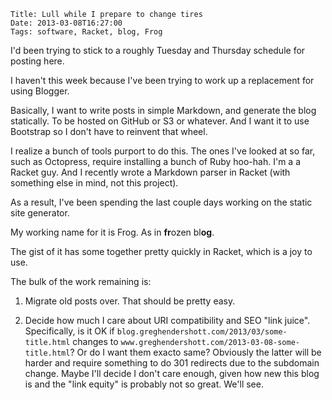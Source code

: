     Title: Lull while I prepare to change tires
    Date: 2013-03-08T16:27:00
    Tags: software, Racket, blog, Frog

I'd been trying to stick to a roughly Tuesday and Thursday schedule
for posting here.

I haven't this week because I've been trying to work up a replacement
for using Blogger.

Basically, I want to write posts in simple Markdown, and generate the
blog statically. To be hosted on GitHub or S3 or whatever. And I want
it to use Bootstrap so I don't have to reinvent that wheel.

<!-- more -->

I realize a bunch of tools purport to do this. The ones I've looked at
so far, such as Octopress, require installing a bunch of Ruby
hoo-hah. I'm a a Racket guy. And I recently wrote a Markdown parser in
Racket (with something else in mind, not this project).

As a result, I've been spending the last couple days working on the
static site generator.

My working name for it is Frog. As in <b>fr</b>ozen bl<b>og</b>.

The gist of it has some together pretty quickly in Racket, which is a
joy to use.

The bulk of the work remaining is:

1. Migrate old posts over. That should be pretty easy.

2. Decide how much I care about URI compatibility and SEO "link
   juice". Specifically, is it OK if
   `blog.greghendershott.com/2013/03/some-title.html` changes to
   `www.greghendershott.com/2013-03-08-some-title.html`? Or do I want
   them exacto same? Obviously the latter will be harder and require
   something to do 301 redirects due to the subdomain change. Maybe
   I'll decide I don't care enough, given how new this blog is and the
   "link equity" is probably not so great. We'll see.
